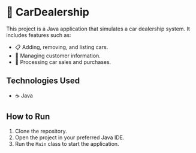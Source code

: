 # 🚗 CarDealership

This project is a Java application that simulates a car dealership system. It includes features such as:

- 📋 Adding, removing, and listing cars.
- 👥 Managing customer information.
- 💸 Processing car sales and purchases.

## Technologies Used
- ☕ Java

## How to Run
1. Clone the repository.
2. Open the project in your preferred Java IDE.
3. Run the `Main` class to start the application.
